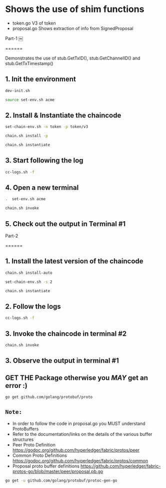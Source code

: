 # Shows the use of shim functions

- token.go      V3 of token
- proposal.go   Shows extraction of info from SignedProposal

Part-1
￼

======

Demonstrates the use of stub.GetTxID(), stub.GetChannelID() and stub.GetTxTimestamp()

## 1. Init the environment

```sh
dev-init.sh

source set-env.sh acme
```

## 2. Install & Instantiate the chaincode

```sh
set-chain-env.sh -n token -p token/v3

chain.sh install -p

chain.sh instantiate 
```

## 3. Start following the log

```sh
cc-logs.sh -f
```

## 4. Open a new terminal

```sh
.  set-env.sh acme

chain.sh invoke
```

## 5. Check out the output in Terminal #1

Part-2

======

## 1. Install the latest version of the chaincode

```sh
chain.sh install-auto

set-chain-env.sh -s 2

chain.sh instantiate
```

## 2. Follow the logs

```sh
cc-logs.sh -f
```

## 3. Invoke the chaincode in terminal #2

```sh
chain.sh invoke
```

## 3. Observe the output in terminal #1

## GET THE Package otherwise you *MAY* get an error :)

```sh
go get github.com/golang/protobuf/proto
```

## `Note:`

- In order to follow the code in proposal.go you MUST understand ProtoBuffers
- Refer to the documentation/links on the details of the various buffer structures
- Peer Proto Definition
<https://godoc.org/github.com/hyperledger/fabric/protos/peer>
- Common Proto Definitions
<https://godoc.org/github.com/hyperledger/fabric/protos/common>
- Proposal proto buffer definitions
<https://github.com/hyperledger/fabric-protos-go/blob/master/peer/proposal.pb.go>

```sh
go get -u github.com/golang/protobuf/protoc-gen-go
```
